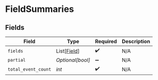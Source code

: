 # FieldSummaries


## Fields

| Field                                       | Type                                        | Required                                    | Description                                 |
| ------------------------------------------- | ------------------------------------------- | ------------------------------------------- | ------------------------------------------- |
| `fields`                                    | List[[Field](../../models/shared/field.md)] | :heavy_check_mark:                          | N/A                                         |
| `partial`                                   | *Optional[bool]*                            | :heavy_minus_sign:                          | N/A                                         |
| `total_event_count`                         | *int*                                       | :heavy_check_mark:                          | N/A                                         |